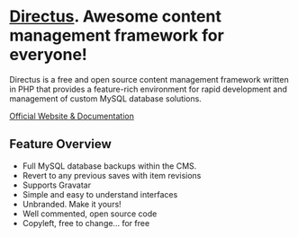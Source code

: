 # [Directus](http://getdirectus.com). Awesome content management framework for everyone!

Directus is a free and open source content management framework written in PHP that provides a feature-rich environment for rapid development and management of custom MySQL database solutions.

[Official Website & Documentation](http://laravel.com)

## Feature Overview

- Full MySQL database backups within the CMS.
- Revert to any previous saves with item revisions
- Supports Gravatar
- Simple and easy to understand interfaces
- Unbranded. Make it yours!
- Well commented, open source code
- Copyleft, free to change... for free